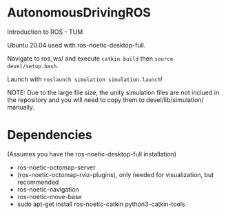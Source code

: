 # AutonomousDrivingROS
Introduction to ROS  - TUM

Ubuntu 20.04 used with ros-noetic-desktop-full.

Navigate to ros_ws/ and execute ```catkin build``` then ```source devel/setup.bash```.

Launch with ```roslaunch simulation simulation.launch```!

NOTE: Due to the large file size, the unity simulation files are not inclued in the repository and you will need to copy them to devel/lib/simulation/ manually.

# Dependencies
(Assumes you have the ros-noetic-desktop-full installation)
* ros-noetic-octomap-server
* (ros-noetic-octomap-rviz-plugins), only needed for visualization, but recommended
* ros-noetic-navigation
* ros-noetic-move-base
* sudo apt-get install ros-noetic-catkin python3-catkin-tools


